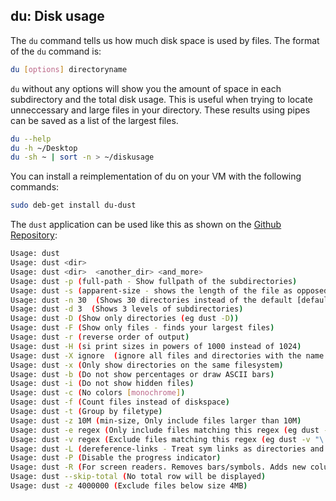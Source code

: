 ## du: Disk usage

The `du` command tells us how much disk space is used by files. The format of the `du` command is:

```bash
du [options] directoryname
```
`du` without any options will show you the amount of space in each subdirectory and the total disk usage. This is useful when trying to locate unneccessary and large files in your directory. These results using pipes can be saved as a list of the largest files.

```bash
du --help
du -h ~/Desktop
du -sh ~ | sort -n > ~/diskusage
```

You can install a reimplementation of du on your VM with the following commands:

```bash
sudo deb-get install du-dust
```

The `dust` application can be used like this as shown on the [Github Repository](https://github.com/bootandy/dust):

```bash
Usage: dust
Usage: dust <dir>
Usage: dust <dir>  <another_dir> <and_more>
Usage: dust -p (full-path - Show fullpath of the subdirectories)
Usage: dust -s (apparent-size - shows the length of the file as opposed to the amount of disk space it uses)
Usage: dust -n 30  (Shows 30 directories instead of the default [default is terminal height])
Usage: dust -d 3  (Shows 3 levels of subdirectories)
Usage: dust -D (Show only directories (eg dust -D))
Usage: dust -F (Show only files - finds your largest files)
Usage: dust -r (reverse order of output)
Usage: dust -H (si print sizes in powers of 1000 instead of 1024)
Usage: dust -X ignore  (ignore all files and directories with the name 'ignore')
Usage: dust -x (Only show directories on the same filesystem)
Usage: dust -b (Do not show percentages or draw ASCII bars)
Usage: dust -i (Do not show hidden files)
Usage: dust -c (No colors [monochrome])
Usage: dust -f (Count files instead of diskspace)
Usage: dust -t (Group by filetype)
Usage: dust -z 10M (min-size, Only include files larger than 10M)
Usage: dust -e regex (Only include files matching this regex (eg dust -e "\.png$" would match png files))
Usage: dust -v regex (Exclude files matching this regex (eg dust -v "\.png$" would ignore png files))
Usage: dust -L (dereference-links - Treat sym links as directories and go into them)
Usage: dust -P (Disable the progress indicator)
Usage: dust -R (For screen readers. Removes bars/symbols. Adds new column: depth level. (May want to use -p for full path too))
Usage: dust --skip-total (No total row will be displayed)
Usage: dust -z 4000000 (Exclude files below size 4MB)
```